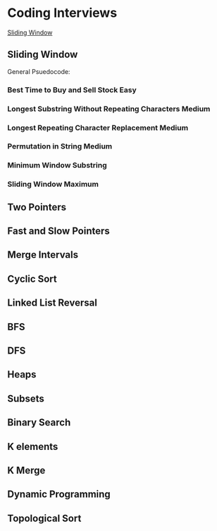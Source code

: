 # Coding Interviews
[Sliding Window](https://github.com/AlexOei/CodingInterviews/blob/main/README.md#sliding-window)


## Sliding Window
General Psuedocode:









### Best Time to Buy and Sell Stock Easy

### Longest Substring Without Repeating Characters Medium

### Longest Repeating Character Replacement Medium

### Permutation in String Medium

### Minimum Window Substring

### Sliding Window Maximum

## Two Pointers

## Fast and Slow Pointers

## Merge Intervals

## Cyclic Sort

## Linked List Reversal

## BFS

## DFS

## Heaps

## Subsets

## Binary Search

## K elements

## K Merge

## Dynamic Programming

## Topological Sort


